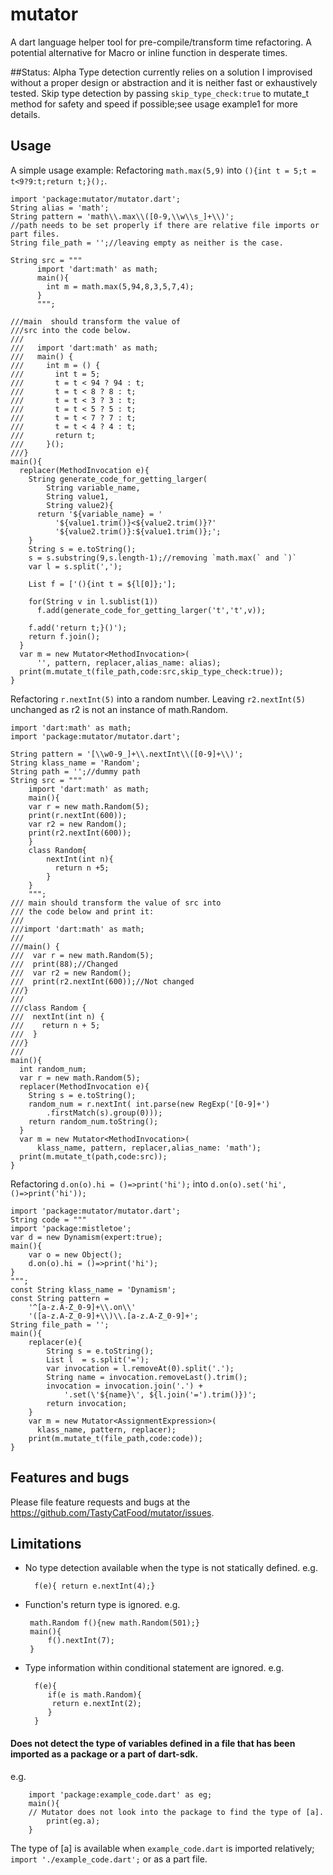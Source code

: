 # mutator
A dart language helper tool for pre-compile/transform time refactoring.
A potential alternative for Macro or inline function in desperate times.

##Status: Alpha
Type detection currently relies on a solution I improvised without
a proper design or abstraction and it is neither fast or exhaustively
tested.
Skip type detection by passing `skip_type_check:true`
to mutate_t method for safety and speed if possible;see usage
example1 for more details.


## Usage

A simple usage example:
Refactoring `math.max(5,9)` into `(){int t = 5;t = t<9?9:t;return t;}();`.

    import 'package:mutator/mutator.dart';
    String alias = 'math';
    String pattern = 'math\\.max\\([0-9,\\w\\s_]+\\)';
    //path needs to be set properly if there are relative file imports or part files.
    String file_path = '';//leaving empty as neither is the case.

    String src = """
          import 'dart:math' as math;
          main(){
            int m = math.max(5,94,8,3,5,7,4);
          }
          """;

    ///main  should transform the value of
    ///src into the code below.
    ///
    ///   import 'dart:math' as math;
    ///   main() {
    ///     int m = () {
    ///       int t = 5;
    ///       t = t < 94 ? 94 : t;
    ///       t = t < 8 ? 8 : t;
    ///       t = t < 3 ? 3 : t;
    ///       t = t < 5 ? 5 : t;
    ///       t = t < 7 ? 7 : t;
    ///       t = t < 4 ? 4 : t;
    ///       return t;
    ///     }();
    ///}
    main(){
      replacer(MethodInvocation e){
        String generate_code_for_getting_larger(
            String variable_name,
            String value1,
            String value2){
          return '${variable_name} = '
              '${value1.trim()}<${value2.trim()}?'
              '${value2.trim()}:${value1.trim()};';
        }
        String s = e.toString();
        s = s.substring(9,s.length-1);//removing `math.max(` and `)`
        var l = s.split(',');

        List f = ['(){int t = ${l[0]};'];

        for(String v in l.sublist(1))
          f.add(generate_code_for_getting_larger('t','t',v));

        f.add('return t;}()');
        return f.join();
      }
      var m = new Mutator<MethodInvocation>(
          '', pattern, replacer,alias_name: alias);
      print(m.mutate_t(file_path,code:src,skip_type_check:true));
    }


Refactoring `r.nextInt(5)` into a random number. Leaving
`r2.nextInt(5)` unchanged as r2 is not an instance of math.Random.


    import 'dart:math' as math;
    import 'package:mutator/mutator.dart';

    String pattern = '[\\w0-9_]+\\.nextInt\\([0-9]+\\)';
    String klass_name = 'Random';
    String path = '';//dummy path
    String src = """
        import 'dart:math' as math;
        main(){
        var r = new math.Random(5);
        print(r.nextInt(600));
        var r2 = new Random();
        print(r2.nextInt(600));
        }
        class Random{
            nextInt(int n){
              return n +5;
            }
        }
        """;
    /// main should transform the value of src into
    /// the code below and print it:
    ///
    ///import 'dart:math' as math;
    ///
    ///main() {
    ///  var r = new math.Random(5);
    ///  print(88);//Changed
    ///  var r2 = new Random();
    ///  print(r2.nextInt(600));//Not changed
    ///}
    ///
    ///class Random {
    ///  nextInt(int n) {
    ///    return n + 5;
    ///  }
    ///}
    ///
    main(){
      int random_num;
      var r = new math.Random(5);
      replacer(MethodInvocation e){
        String s = e.toString();
        random_num = r.nextInt( int.parse(new RegExp('[0-9]+')
            .firstMatch(s).group(0)));
        return random_num.toString();
      }
      var m = new Mutator<MethodInvocation>(
          klass_name, pattern, replacer,alias_name: 'math');
      print(m.mutate_t(path,code:src));
    }

Refactoring `d.on(o).hi = ()=>print('hi');` into `d.on(o).set('hi',()=>print('hi'));`

    import 'package:mutator/mutator.dart';
    String code = """
    import 'package:mistletoe';
    var d = new Dynamism(expert:true);
    main(){
        var o = new Object();
        d.on(o).hi = ()=>print('hi');
    }
    """;
    const String klass_name = 'Dynamism';
    const String pattern =
        '^[a-z.A-Z_0-9]+\\.on\\'
        '([a-z.A-Z_0-9]+\\)\\.[a-z.A-Z_0-9]+';
    String file_path = '';
    main(){
        replacer(e){
            String s = e.toString();
            List l  = s.split('=');
            var invocation = l.removeAt(0).split('.');
            String name = invocation.removeLast().trim();
            invocation = invocation.join('.') +
                '.set(\'${name}\', ${l.join('=').trim()})';
            return invocation;
        }
        var m = new Mutator<AssignmentExpression>(
          klass_name, pattern, replacer);
        print(m.mutate_t(file_path,code:code));
    }
## Features and bugs
Please file feature requests and bugs at the  https://github.com/TastyCatFood/mutator/issues.

## Limitations
+ No type detection available when the type is not statically defined.
e.g.

        f(e){ return e.nextInt(4);}


+  Function's return type is ignored.
e.g.

        math.Random f(){new math.Random(501);}
        main(){
            f().nextInt(7);
        }

+ Type information within conditional statement are ignored.
e.g.

        f(e){
           if(e is math.Random){
            return e.nextInt(2);
           }
        }

#### Does not detect the type of variables defined in a file that has been imported as a package or a part of dart-sdk.
e.g.

        import 'package:example_code.dart' as eg;
        main(){
        // Mutator does not look into the package to find the type of [a].
            print(eg.a);
        }

The type of [a] is available when `example_code.dart` is imported relatively; `import './example_code.dart';` or as a part file.

